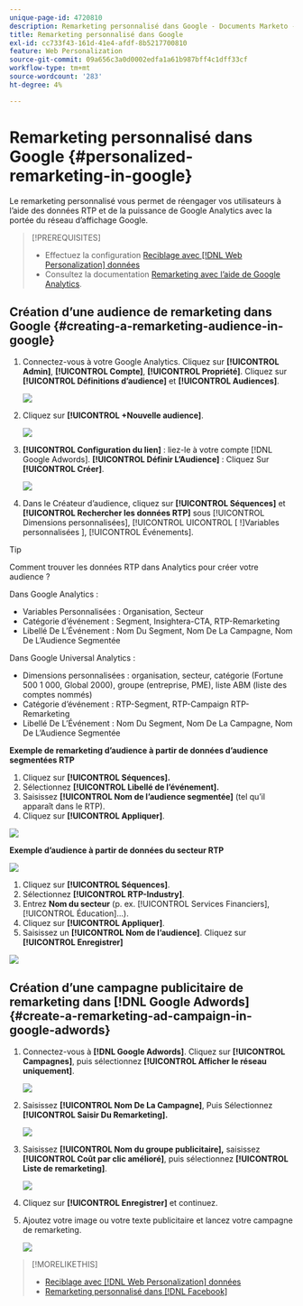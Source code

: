 ```yaml
---
unique-page-id: 4720810
description: Remarketing personnalisé dans Google - Documents Marketo - Documentation du produit
title: Remarketing personnalisé dans Google
exl-id: cc733f43-161d-41e4-afdf-8b5217700810
feature: Web Personalization
source-git-commit: 09a656c3a0d0002edfa1a61b987bff4c1dff33cf
workflow-type: tm+mt
source-wordcount: '283'
ht-degree: 4%

---
```


# Remarketing personnalisé dans Google {#personalized-remarketing-in-google}

Le remarketing personnalisé vous permet de réengager vos utilisateurs à l’aide des données RTP et de la puissance de Google Analytics avec la portée du réseau d’affichage Google.

>[!PREREQUISITES]
>
>* Effectuez la configuration [Reciblage avec  [!DNL Web Personalization]  données](/help/marketo/product-docs/web-personalization/website-retargeting/retargeting-with-web-personalization-data.md)
>* Consultez la documentation [Remarketing avec l’aide de Google Analytics](https://support.google.com/analytics/topic/2611283?hl=en&ref_topic=3413645).

## Création d’une audience de remarketing dans Google {#creating-a-remarketing-audience-in-google}

1. Connectez-vous à votre Google Analytics. Cliquez sur **[!UICONTROL Admin]**, **[!UICONTROL Compte]**, **[!UICONTROL Propriété]**. Cliquez sur **[!UICONTROL Définitions d’audience]** et **[!UICONTROL Audiences]**.

   ![](assets/remarketing-ga-screenshots.jpg)

1. Cliquez sur **[!UICONTROL +Nouvelle audience]**.

   ![](assets/image2015-1-15-17-3a26-3a40.png)

1. **[!UICONTROL Configuration du lien]** : liez-le à votre compte [!DNL Google Adwords]. **[!UICONTROL Définir L’Audience]** : Cliquez Sur **[!UICONTROL Créer]**.

   ![](assets/image2015-1-15-17-3a32-3a4.png)

1. Dans le Créateur d’audience, cliquez sur **[!UICONTROL Séquences]** et **[!UICONTROL Rechercher les données RTP]** sous [!UICONTROL Dimensions personnalisées], [!UICONTROL UICONTROL [ !]Variables personnalisées &#x200B;], [!UICONTROL Événements].

>[!TIP]
>
>Comment trouver les données RTP dans Analytics pour créer votre audience ?
>
>Dans Google Analytics :
>
>* Variables Personnalisées : Organisation, Secteur
>* Catégorie d’événement : Segment, Insightera-CTA, RTP-Remarketing
>* Libellé De L’Événement : Nom Du Segment, Nom De La Campagne, Nom De L’Audience Segmentée
>
>Dans Google Universal Analytics :
>
>* Dimensions personnalisées : organisation, secteur, catégorie (Fortune 500 1 000, Global 2000), groupe (entreprise, PME), liste ABM (liste des comptes nommés)
>* Catégorie d’événement : RTP-Segment, RTP-Campaign RTP-Remarketing
>* Libellé De L’Événement : Nom Du Segment, Nom De La Campagne, Nom De L’Audience Segmentée

**Exemple de remarketing d’audience à partir de données d’audience segmentées RTP**

1. Cliquez sur **[!UICONTROL Séquences].**
1. Sélectionnez **[!UICONTROL Libellé de l’événement].**
1. Saisissez **[!UICONTROL Nom de l’audience segmentée]** (tel qu’il apparaît dans le RTP).
1. Cliquez sur **[!UICONTROL Appliquer]**.

![](assets/image2015-2-10-14-3a51-3a43.png)

**Exemple d’audience à partir de données du secteur RTP**

![](assets/image2015-1-15-17-3a36-3a5.png)

1. Cliquez sur **[!UICONTROL Séquences]**.
1. Sélectionnez **[!UICONTROL RTP-Industry]**.
1. Entrez **Nom du secteur** (p. ex. [!UICONTROL Services Financiers], [!UICONTROL Éducation]...).
1. Cliquez sur **[!UICONTROL Appliquer]**.
1. Saisissez un **[!UICONTROL Nom de l’audience]**. Cliquez sur **[!UICONTROL Enregistrer]**

![](assets/image2015-1-15-18-3a29-3a16.png)

## Création d’une campagne publicitaire de remarketing dans [!DNL Google Adwords] {#create-a-remarketing-ad-campaign-in-google-adwords}

1. Connectez-vous à **[!DNL Google Adwords]**. Cliquez sur **[!UICONTROL Campagnes]**, puis sélectionnez **[!UICONTROL Afficher le réseau uniquement]**.

   ![](assets/image2015-1-15-18-3a31-3a58.png)

1. Saisissez **[!UICONTROL Nom De La Campagne]**, Puis Sélectionnez **[!UICONTROL Saisir Du Remarketing].**

   ![](assets/image2015-1-15-18-3a35-3a7.png)

1. Saisissez **[!UICONTROL Nom du groupe publicitaire],** saisissez **[!UICONTROL Coût par clic amélioré]**, puis sélectionnez **[!UICONTROL Liste de remarketing]**.

   ![](assets/image2015-1-15-18-3a51-3a57.png)

1. Cliquez sur **[!UICONTROL Enregistrer]** et continuez.
1. Ajoutez votre image ou votre texte publicitaire et lancez votre campagne de remarketing.

   ![](assets/image2015-1-15-18-3a47-3a21.png)

>[!MORELIKETHIS]
>
>* [Reciblage avec  [!DNL Web Personalization]  données](/help/marketo/product-docs/web-personalization/website-retargeting/retargeting-with-web-personalization-data.md)
>* [Remarketing personnalisé dans  [!DNL Facebook]](/help/marketo/product-docs/web-personalization/website-retargeting/personalized-remarketing-in-facebook.md)
